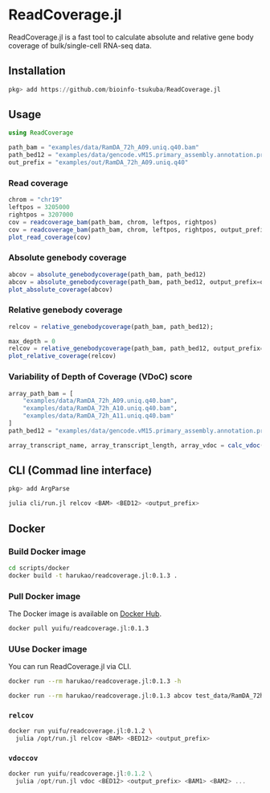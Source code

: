 # ReadCoverage.jl

ReadCoverage.jl is a fast tool to calculate absolute and relative gene body coverage of bulk/single-cell RNA-seq data.

## Installation

```julia
pkg> add https://github.com/bioinfo-tsukuba/ReadCoverage.jl
```

## Usage

```julia
using ReadCoverage

path_bam = "examples/data/RamDA_72h_A09.uniq.q40.bam"
path_bed12 = "examples/data/gencode.vM15.primary_assembly.annotation.protein_coding.head.bed"
out_prefix = "examples/out/RamDA_72h_A09.uniq.q40"
```

### Read coverage

```julia
chrom = "chr19"
leftpos = 3205000
rightpos = 3207000
cov = readcoverage_bam(path_bam, chrom, leftpos, rightpos)
cov = readcoverage_bam(path_bam, chrom, leftpos, rightpos, output_prefix=out_prefix)
plot_read_coverage(cov)
```

### Absolute genebody coverage

```julia
abcov = absolute_genebodycoverage(path_bam, path_bed12)
abcov = absolute_genebodycoverage(path_bam, path_bed12, output_prefix=out_prefix, bin_size=100)
plot_absolute_coverage(abcov)
```


### Relative genebody coverage

```julia
relcov = relative_genebodycoverage(path_bam, path_bed12);

max_depth = 0
relcov = relative_genebodycoverage(path_bam, path_bed12, output_prefix=out_prefix, max_depth=max_depth);
plot_relative_coverage(relcov)
```

### Variability of Depth of Coverage (VDoC) score

```julia
array_path_bam = [
    "examples/data/RamDA_72h_A09.uniq.q40.bam",
    "examples/data/RamDA_72h_A10.uniq.q40.bam",
    "examples/data/RamDA_72h_A11.uniq.q40.bam"
]
path_bed12 = "examples/data/gencode.vM15.primary_assembly.annotation.protein_coding.head.bed"

array_transcript_name, array_transcript_length, array_vdoc = calc_vdoc(array_path_bam, path_bed12)
```


## CLI (Commad line interface)

```julia
pkg> add ArgParse
```

```bash
julia cli/run.jl relcov <BAM> <BED12> <output_prefix>
```

## Docker

### Build Docker image

```bash
cd scripts/docker
docker build -t harukao/readcoverage.jl:0.1.3 .
```

### Pull Docker image

The Docker image is available on [Docker Hub](https://hub.docker.com/r/yuifu/readcoverage.jl).

```bash
docker pull yuifu/readcoverage.jl:0.1.3
```

### UUse Docker image

You can run ReadCoverage.jl via CLI.

```bash
docker run --rm harukao/readcoverage.jl:0.1.3 -h

docker run --rm harukao/readcoverage.jl:0.1.3 abcov test_data/RamDA_72h_A09.uniq.q40.bam test_data/gencode.vM15.primary_assembly.annotation.protein_coding.head.bed products/test_abcov
```


### `relcov`

```bash
docker run yuifu/readcoverage.jl:0.1.2 \
  julia /opt/run.jl relcov <BAM> <BED12> <output_prefix>
```

### `vdoccov`

```julia
docker run yuifu/readcoverage.jl:0.1.2 \
  julia /opt/run.jl vdoc <BED12> <output_prefix> <BAM1> <BAM2> ...
```
